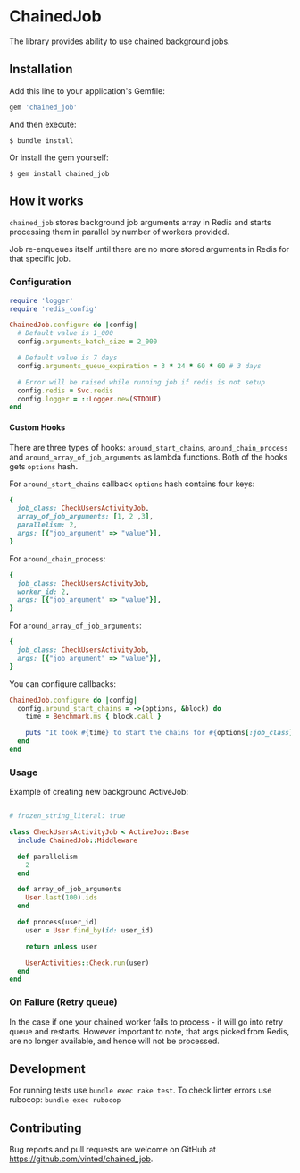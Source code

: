 # ChainedJob

The library provides ability to use chained background jobs.

## Installation

Add this line to your application's Gemfile:

```ruby
gem 'chained_job'
```

And then execute:

    $ bundle install

Or install the gem yourself:

    $ gem install chained_job


## How it works

`chained_job` stores background job arguments array in Redis and starts processing them in parallel by number of workers provided.

Job re-enqueues itself until there are no more stored arguments in Redis for that specific job.

### Configuration

```ruby
require 'logger'
require 'redis_config'

ChainedJob.configure do |config|
  # Default value is 1_000
  config.arguments_batch_size = 2_000

  # Default value is 7 days
  config.arguments_queue_expiration = 3 * 24 * 60 * 60 # 3 days

  # Error will be raised while running job if redis is not setup
  config.redis = Svc.redis
  config.logger = ::Logger.new(STDOUT)
end
```

#### Custom Hooks

There are three types of hooks: `around_start_chains`, `around_chain_process` and `around_array_of_job_arguments` as lambda functions. Both of the hooks gets `options` hash.

For `around_start_chains` callback `options` hash contains four keys:

```ruby
{
  job_class: CheckUsersActivityJob,
  array_of_job_arguments: [1, 2 ,3],
  parallelism: 2,
  args: [{"job_argument" => "value"}],
}
```

For `around_chain_process`:
```ruby
{
  job_class: CheckUsersActivityJob,
  worker_id: 2,
  args: [{"job_argument" => "value"}],
}
```

For `around_array_of_job_arguments`:
```ruby
{
  job_class: CheckUsersActivityJob,
  args: [{"job_argument" => "value"}],
}
```

You can configure callbacks:

```ruby
ChainedJob.configure do |config|
  config.around_start_chains = ->(options, &block) do
    time = Benchmark.ms { block.call }

    puts "It took #{time} to start the chains for #{options[:job_class]} job"
  end
end
```

### Usage

Example of creating new background ActiveJob:

```ruby

# frozen_string_literal: true

class CheckUsersActivityJob < ActiveJob::Base
  include ChainedJob::Middleware

  def parallelism
    2
  end

  def array_of_job_arguments
    User.last(100).ids
  end

  def process(user_id)
    user = User.find_by(id: user_id)

    return unless user

    UserActivities::Check.run(user)
  end
end
```

### On Failure (Retry queue)
In the case if one your chained worker fails to process - it will go into retry queue and restarts.
However important to note, that args picked from Redis, are no longer available, and hence will not be processed.

## Development

For running tests use `bundle exec rake test`.
To check linter errors use rubocop: `bundle exec rubocop`

## Contributing

Bug reports and pull requests are welcome on GitHub at https://github.com/vinted/chained_job.
